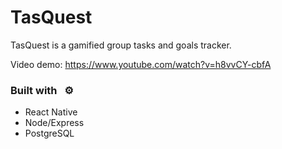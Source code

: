# TasQuest
TasQuest is a gamified group tasks and goals tracker.

Video demo: https://www.youtube.com/watch?v=h8vvCY-cbfA

### Built with &nbsp; ⚙️
- React Native
- Node/Express
- PostgreSQL
